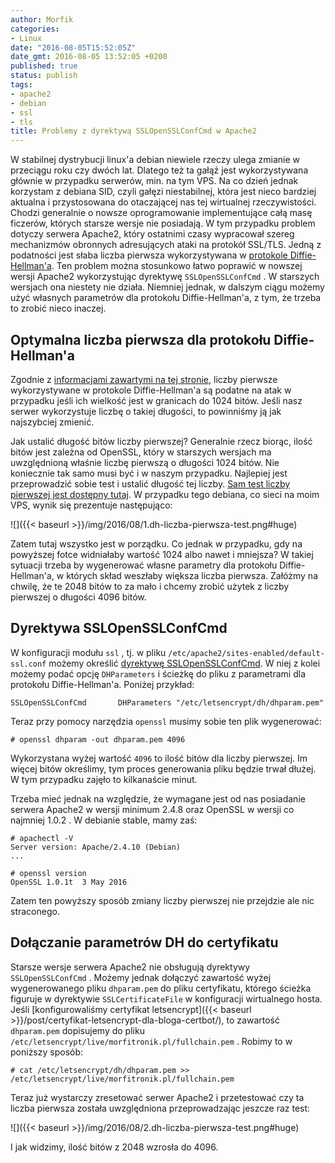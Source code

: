 ```yaml
---
author: Morfik
categories:
- Linux
date: "2016-08-05T15:52:05Z"
date_gmt: 2016-08-05 13:52:05 +0200
published: true
status: publish
tags:
- apache2
- debian
- ssl
- tls
title: Problemy z dyrektywą SSLOpenSSLConfCmd w Apache2
---
```


W stabilnej dystrybucji linux'a debian niewiele rzeczy ulega zmianie w przeciągu roku czy dwóch lat.
Dlatego też ta gałąź jest wykorzystywana głównie w przypadku serwerów, min. na tym VPS. Na co dzień
jednak korzystam z debiana SID, czyli gałęzi niestabilnej, która jest nieco bardziej aktualna i
przystosowana do otaczającej nas tej wirtualnej rzeczywistości. Chodzi generalnie o nowsze
oprogramowanie implementujące całą masę ficzerów, których starsze wersje nie posiadają. W tym
przypadku problem dotyczy serwera Apache2, który ostatnimi czasy wypracował szereg mechanizmów
obronnych adresujących ataki na protokół SSL/TLS. Jedną z podatności jest słaba liczba pierwsza
wykorzystywana w [protokole
Diffie-Hellman'a](https://pl.wikipedia.org/wiki/Protok%C3%B3%C5%82_Diffiego-Hellmana). Ten problem
można stosunkowo łatwo poprawić w nowszej wersji Apache2 wykorzystując dyrektywę `SSLOpenSSLConfCmd`
. W starszych wersjach ona niestety nie działa. Niemniej jednak, w dalszym ciągu możemy użyć
własnych parametrów dla protokołu Diffie-Hellman'a, z tym, że trzeba to zrobić nieco inaczej.

<!--more-->
## Optymalna liczba pierwsza dla protokołu Diffie-Hellman'a

Zgodnie z [informacjami zawartymi na tej
stronie](https://raymii.org/s/tutorials/Strong_SSL_Security_On_Apache2.html#Logjam_(DH_EXPORT)),
liczby pierwsze wykorzystywane w protokole Diffie-Hellman'a są podatne na atak w przypadku jeśli ich
wielkość jest w granicach do 1024 bitów. Jeśli nasz serwer wykorzystuje liczbę o takiej długości, to
powinniśmy ją jak najszybciej zmienić.

Jak ustalić długość bitów liczby pierwszej? Generalnie rzecz biorąc, ilość bitów jest zależna od
OpenSSL, który w starszych wersjach ma uwzględnioną właśnie liczbę pierwszą o długości 1024 bitów.
Nie koniecznie tak samo musi być i w naszym przypadku. Najlepiej jest przeprowadzić sobie test i
ustalić długość tej liczby. [Sam test liczby pierwszej jest dostępny
tutaj](https://weakdh.org/sysadmin.html). W przypadku tego debiana, co sieci na moim VPS, wynik się
prezentuje następująco:

![]({{< baseurl >}}/img/2016/08/1.dh-liczba-pierwsza-test.png#huge)

Zatem tutaj wszystko jest w porządku. Co jednak w przypadku, gdy na powyższej fotce widniałaby
wartość 1024 albo nawet i mniejsza? W takiej sytuacji trzeba by wygenerować własne parametry dla
protokołu Diffie-Hellman'a, w których skład weszłaby większa liczba pierwsza. Załóżmy na chwilę, że
te 2048 bitów to za mało i chcemy zrobić użytek z liczby pierwszej o długości 4096 bitów.

## Dyrektywa SSLOpenSSLConfCmd

W konfiguracji modułu `ssl` , tj. w pliku `/etc/apache2/sites-enabled/default-ssl.conf` możemy
określić [dyrektywę
SSLOpenSSLConfCmd](https://httpd.apache.org/docs/trunk/mod/mod_ssl.html#sslopensslconfcmd). W niej z
kolei możemy podać opcję `DHParameters` i ścieżkę do pliku z parametrami dla protokołu
Diffie-Hellman'a. Poniżej przykład:

    SSLOpenSSLConfCmd       DHParameters "/etc/letsencrypt/dh/dhparam.pem"

Teraz przy pomocy narzędzia `openssl` musimy sobie ten plik wygenerować:

    # openssl dhparam -out dhparam.pem 4096

Wykorzystana wyżej wartość `4096` to ilość bitów dla liczby pierwszej. Im więcej bitów określimy,
tym proces generowania pliku będzie trwał dłużej. W tym przypadku zajęło to kilkanaście minut.

Trzeba mieć jednak na względzie, że wymagane jest od nas posiadanie serwera Apache2 w wersji minimum
2.4.8 oraz OpenSSL w wersji co najmniej 1.0.2 . W debianie stable, mamy zaś:

    # apachectl -V
    Server version: Apache/2.4.10 (Debian)
    ...

    # openssl version
    OpenSSL 1.0.1t  3 May 2016

Zatem ten powyższy sposób zmiany liczby pierwszej nie przejdzie ale nic straconego.

## Dołączanie parametrów DH do certyfikatu

Starsze wersje serwera Apache2 nie obsługują dyrektywy `SSLOpenSSLConfCmd` . Możemy jednak dołączyć
zawartość wyżej wygenerowanego pliku `dhparam.pem` do pliku certyfikatu, którego ścieżka figuruje w
dyrektywie `SSLCertificateFile` w konfiguracji wirtualnego hosta. Jeśli [konfigurowaliśmy certyfikat
letsencrypt]({{< baseurl >}}/post/certyfikat-letsencrypt-dla-bloga-certbot/), to zawartość
`dhparam.pem` dopisujemy do pliku `/etc/letsencrypt/live/morfitronik.pl/fullchain.pem` . Robimy to w
poniższy sposób:

    # cat /etc/letsencrypt/dh/dhparam.pem >> /etc/letsencrypt/live/morfitronik.pl/fullchain.pem

Teraz już wystarczy zresetować serwer Apache2 i przetestować czy ta liczba pierwsza została
uwzględniona przeprowadzając jeszcze raz test:

![]({{< baseurl >}}/img/2016/08/2.dh-liczba-pierwsza-test.png#huge)

I jak widzimy, ilość bitów z 2048 wzrosła do 4096.
